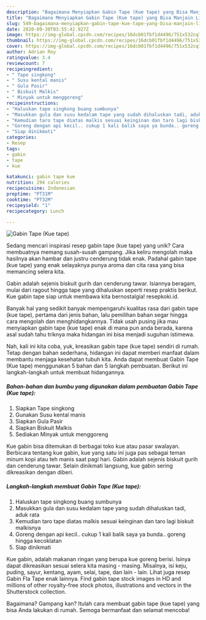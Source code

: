 ```yaml
---
description: "Bagaimana Menyiapkan Gabin Tape (Kue tape) yang Bisa Manjain Lidah"
title: "Bagaimana Menyiapkan Gabin Tape (Kue tape) yang Bisa Manjain Lidah"
slug: 549-bagaimana-menyiapkan-gabin-tape-kue-tape-yang-bisa-manjain-lidah
date: 2020-09-30T03:55:42.927Z
image: https://img-global.cpcdn.com/recipes/16dcb01fbf1d4496/751x532cq70/gabin-tape-kue-tape-foto-resep-utama.jpg
thumbnail: https://img-global.cpcdn.com/recipes/16dcb01fbf1d4496/751x532cq70/gabin-tape-kue-tape-foto-resep-utama.jpg
cover: https://img-global.cpcdn.com/recipes/16dcb01fbf1d4496/751x532cq70/gabin-tape-kue-tape-foto-resep-utama.jpg
author: Adrian Roy
ratingvalue: 3.4
reviewcount: 7
recipeingredient:
- " Tape singkong"
- " Susu kental manis"
- " Gula Pasir"
- " Biskuit Malkis"
- " Minyak untuk menggoreng"
recipeinstructions:
- "Haluskan tape singkong buang sumbunya"
- "Masukkan gula dan susu kedalam tape yang sudah dihaluskan tadi, aduk rata"
- "Kemudian taro tape diatas malkis sesuai keinginan dan taro lagi biskuit malkisnya"
- "Goreng dengan api kecil.. cukup 1 kali balik saya ya bunda.. goreng hingga kecoklatan"
- "Siap dinikmati"
categories:
- Resep
tags:
- gabin
- tape
- kue

katakunci: gabin tape kue 
nutrition: 294 calories
recipecuisine: Indonesian
preptime: "PT31M"
cooktime: "PT32M"
recipeyield: "1"
recipecategory: Lunch

---
```



![Gabin Tape (Kue tape)](https://img-global.cpcdn.com/recipes/16dcb01fbf1d4496/751x532cq70/gabin-tape-kue-tape-foto-resep-utama.jpg)

Sedang mencari inspirasi resep gabin tape (kue tape) yang unik? Cara membuatnya memang susah-susah gampang. Jika keliru mengolah maka hasilnya akan hambar dan justru cenderung tidak enak. Padahal gabin tape (kue tape) yang enak selayaknya punya aroma dan cita rasa yang bisa memancing selera kita.

Gabin adalah sejenis biskuit gurih dan cenderung tawar. Isiannya beragam, mulai dari ragout hingga tape yang dihaluskan seperti resep praktis berikut. Kue gabin tape siap untuk membawa kita bernostalgia! resepkoki.id.

Banyak hal yang sedikit banyak mempengaruhi kualitas rasa dari gabin tape (kue tape), pertama dari jenis bahan, lalu pemilihan bahan segar hingga cara mengolah dan menghidangkannya. Tidak usah pusing jika mau menyiapkan gabin tape (kue tape) enak di mana pun anda berada, karena asal sudah tahu triknya maka hidangan ini bisa menjadi suguhan istimewa.


Nah, kali ini kita coba, yuk, kreasikan gabin tape (kue tape) sendiri di rumah. Tetap dengan bahan sederhana, hidangan ini dapat memberi manfaat dalam membantu menjaga kesehatan tubuh kita. Anda dapat membuat Gabin Tape (Kue tape) menggunakan 5 bahan dan 5 langkah pembuatan. Berikut ini langkah-langkah untuk membuat hidangannya.

<!--inarticleads1-->

##### Bahan-bahan dan bumbu yang digunakan dalam pembuatan Gabin Tape (Kue tape):

1. Siapkan  Tape singkong
1. Gunakan  Susu kental manis
1. Siapkan  Gula Pasir
1. Siapkan  Biskuit Malkis
1. Sediakan  Minyak untuk menggoreng


Kue gabin bisa ditemukan di berbagai toko kue atau pasar swalayan. Berbicara tentang kue gabin, kue yang satu ini juga pas sebagai teman minum kopi atau teh manis saat pagi hari. Gabin adalah sejenis biskuit gurih dan cenderung tawar. Selain dinikmati langsung, kue gabin sering dikreasikan dengan diberi. 

<!--inarticleads2-->

##### Langkah-langkah membuat Gabin Tape (Kue tape):

1. Haluskan tape singkong buang sumbunya
1. Masukkan gula dan susu kedalam tape yang sudah dihaluskan tadi, aduk rata
1. Kemudian taro tape diatas malkis sesuai keinginan dan taro lagi biskuit malkisnya
1. Goreng dengan api kecil.. cukup 1 kali balik saya ya bunda.. goreng hingga kecoklatan
1. Siap dinikmati


Kue gabin, adalah makanan ringan yang berupa kue goreng berisi. Isinya dapat dikreasikan sesuai selera kita masing - masing. Misalnya, isi keju, puding, sayur, kentang, ayam, selai, tape, dan lain - lain. Lihat juga resep Gabin Fla Tape enak lainnya. Find gabin tape stock images in HD and millions of other royalty-free stock photos, illustrations and vectors in the Shutterstock collection. 

Bagaimana? Gampang kan? Itulah cara membuat gabin tape (kue tape) yang bisa Anda lakukan di rumah. Semoga bermanfaat dan selamat mencoba!
